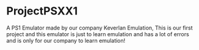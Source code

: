 # ProjectPSXX1
A PS1 Emulator made by our company Keverlan Emulation, This is our first project and this emulator is just to learn emulation and has a lot of errors and is only for our company to learn emulation!
